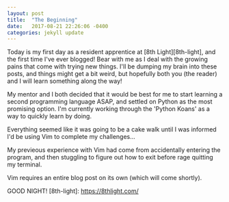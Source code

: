```yaml
---
layout: post
title:  "The Beginning"
date:   2017-08-21 22:26:06 -0400
categories: jekyll update
---
```

Today is my first day as a resident apprentice at [8th Light][8th-light], and the first time I've ever blogged! Bear with me as I deal with the growing pains that come with trying new things. I'll be dumping my brain into these posts, and things might get a bit weird, but hopefully both you (the reader) and I will learn something along the way!

My mentor and I both decided that it would be best for me to start learning a second programming language ASAP, and settled on Python as the most promising option. I'm currently working through the 'Python Koans' as a way to quickly learn by doing.

Everything seemed like it was going to be a cake walk until I was informed I'd be using Vim to complete my challenges...

My previeous experience with Vim had come from accidentally entering the program, and then stuggling to figure out how to exit
before rage quitting my terminal.

Vim requires an entire blog post on its own (which will come shortly).

GOOD NIGHT!
[8th-light]: https://8thlight.com/
